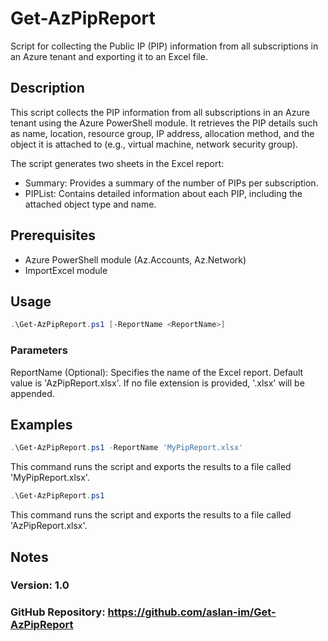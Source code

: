 # Get-AzPipReport
Script for collecting the Public IP (PIP) information from all subscriptions in an Azure tenant and exporting it to an Excel file.

## Description
This script collects the PIP information from all subscriptions in an Azure tenant using the Azure PowerShell module. It retrieves the PIP details such as name, location, resource group, IP address, allocation method, and the object it is attached to (e.g., virtual machine, network security group).

The script generates two sheets in the Excel report:

- Summary: Provides a summary of the number of PIPs per subscription.
- PIPList: Contains detailed information about each PIP, including the attached object type and name.

## Prerequisites
- Azure PowerShell module (Az.Accounts, Az.Network)
- ImportExcel module

## Usage
```powershell
.\Get-AzPipReport.ps1 [-ReportName <ReportName>]
```
### Parameters
ReportName (Optional): Specifies the name of the Excel report. Default value is 'AzPipReport.xlsx'. If no file extension is provided, '.xlsx' will be appended.

## Examples
```powershell
.\Get-AzPipReport.ps1 -ReportName 'MyPipReport.xlsx'
```
This command runs the script and exports the results to a file called 'MyPipReport.xlsx'.

```powershell
.\Get-AzPipReport.ps1
```
This command runs the script and exports the results to a file called 'AzPipReport.xlsx'.

## Notes
### Version: 1.0  
### GitHub Repository: https://github.com/aslan-im/Get-AzPipReport